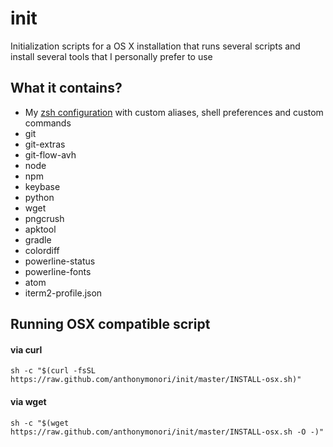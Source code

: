 # init
Initialization scripts for a OS X installation that runs several scripts and install several tools that I personally prefer to use

## What it contains?
- My [zsh configuration](#) with custom aliases, shell preferences and custom commands
- git
- git-extras
- git-flow-avh
- node
- npm
- keybase
- python
- wget
- pngcrush
- apktool
- gradle
- colordiff
- powerline-status
- powerline-fonts
- atom
- iterm2-profile.json

## Running OSX compatible script

#### via curl

```shell
sh -c "$(curl -fsSL https://raw.github.com/anthonymonori/init/master/INSTALL-osx.sh)"
```

#### via wget

```shell
sh -c "$(wget https://raw.github.com/anthonymonori/init/master/INSTALL-osx.sh -O -)"
```
